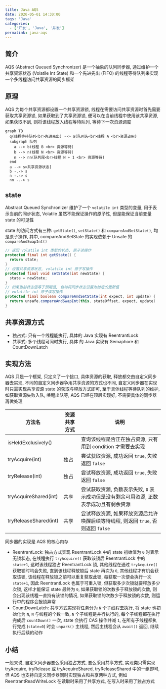 ```yaml
---
title: Java AQS
date: 2020-05-01 14:30:00
tags: 'Java'
categories:
  - ['开发', 'Java', '并发']
permalink: java-aqs
---
```



## 简介

AQS (Abstract Queued Synchronizer) 是一个抽象的队列同步器, 通过维护一个共享资源状态 (Volatile Int State) 和一个先进先出 (FIFO) 的线程等待队列来实现一个多线程访问共享资源的同步框架

## 原理

AQS 为每个共享资源都设置一个共享资源锁, 线程在需要访问共享资源时首先需要获取共享资源锁, 如果获取到了共享资源锁, 便可以在当前线程中使用该共享资源, 如果获取不到, 则将该线程放入线程等待队列, 等待下一次资源调度

```mermaid
graph TB
  q(线程等待队列<br>先进先出) --> a(队列头<br>线程 A <br>资源占用)
  subgraph 队列
    a --> b(线程 B <br> 资源等待)
    b --> n(线程 N <br> 资源等待)
    n --> nn(队列尾<br>线程 N + 1 <br> 资源等待)
  end
  a --> s>共享资源状态]
  b -.-> s
  n -.-> s
  nn -.-> s
```

<!-- more -->

## state

Abstract Queued Synchronizer 维护了一个 `volatile int` 类型的变量, 用于表示当前的同步状态, Volatile 虽然不能保证操作的原子性, 但是能保证当前变量 state 的可见性

state 的访问方式有三种: `getState()`, `setState()` 和 `compareAndSetState()`, 均是原子操作, 其中, compareAndSetState 的实现依赖于 Unsafe 的 `compareAndSwapInt()`

```java
// 返回 volatile int 类型的状态, 原子读操作
protected final int getState() {
  return state;
}
// 设置共享资源状态, volatile int 原子写操作
protected final void setState(int newState) {
  state = newState;
}
// 如果当前状态值等于预期值, 自动将同步状态设置为给定的更新值
// volatile int 原子读写操作
protected final boolean compareAndSetState(int expect, int update) {
  return unsafe.compareAndSwapInt(this, stateOffset, expect, update)
}
```

## 共享资源方式

- 独占式: 只有一个线程能执行, 具体的 Java 实现有 ReentrantLock
- 共享式: 多个线程可同时执行, 具体 的 Java 实现有 Semaphore 和 CountDownLatch

## 实现方法

AQS 只是一个框架, 只定义了一个接口, 具体资源的获取, 释放都交由自定义同步器去实现, 不同的自定义同步器争用共享资源的方式也不同, 自定义同步器在实现时只需实现共享资源 state 的获取与释放方式即可, 至于具体线程等待队列的维护, 如获取资源失败入队, 唤醒出队等, AQS 已经在顶层实现好, 不需要具体的同步器再做处理

| 方法名 | 资源共享方式 | 说明 |
| -- | -- | -- |
| isHeldExclusively() | | 查询该线程是否正在独占资源, 只有用到 condition 才需要去实现 |
| tryAcquire(int) | 独占 | 尝试获取资源, 成功返回 `true`, 失败返回 `false` |
| tryRelease(int) | 独占 | 尝试释放资源, 成功返回 `true`, 失败返回 `false` |
| tryAcquireShared(int) | 共享 | 尝试获取资源, 负数表示失败, `0` 表示成功但是没有剩余可用资源, 正数表示成功且有剩余资源 |
| tryReleaseShared(int) | 共享 | 尝试释放资源, 如果释放资源后允许唤醒后续等待线程, 则返回 `true`, 否则返回 `false` |

同步器的实现是 AQS 的核心内存

- ReentrantLock: 独占方式实现 ReentrantLock 中的 state 初始值为 `0` 时表示无锁状态, 在线程执行 `tryAcquire()` 获取该锁后 ReentrantLock 中的 `state+1`, 这时该线程独占 ReentrantLock 锁, 其他线程在通过 `tryAcquire()` 获取锁时均会失败, 直到该线程释放锁后 state 再次为 `0`, 其他线程才有机会获取该锁, 该线程在释放锁之前可以重复获取此锁, 每获取一次便会执行一次 `state+1`, 因此 ReentrantLock 也属于可重入锁, 但获取多少次锁就要释放多少次锁, 这样才能保证 state 最终为 `0`, 如果获取锁的次数多于释放锁的次数, 则会出现该线程一直持有该锁的情况, 如果获取锁的次数少于释放锁的次数, 则运行中的程序会报锁异常
- CountDownLatch: 共享方式实现将任务分为 `N` 个子线程去执行, 将 state 也初始化为 `N`, `N` 与线程的个数一致, `N` 个子线程是并行执行的, 每个子线程都在执行完成后 `countDown()` 一次, state 会执行 CAS 操作并减 `1`, 在所有子线程都执行完成 (`state=0`) 时会 `unpark()` 主线程, 然后主线程会从 `await()` 返回, 继续执行后续的动作

## 小结

一般来说, 自定义同步器要么采用独占方式, 要么采用共享方式, 实现类只需实现 tryAcquire, tryRelease 或 tryAcquireShared, tryReleaseShared 中的一组即可, 但 AQS 也支持自定义同步器同时实现独占和共享两种方式, 例如 ReentrantReadWriteLock 在读取时采用了共享方式, 在写入时采用了独占方式
